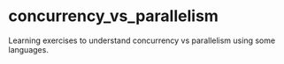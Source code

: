 # concurrency_vs_parallelism
Learning exercises to understand concurrency vs parallelism using some languages.
